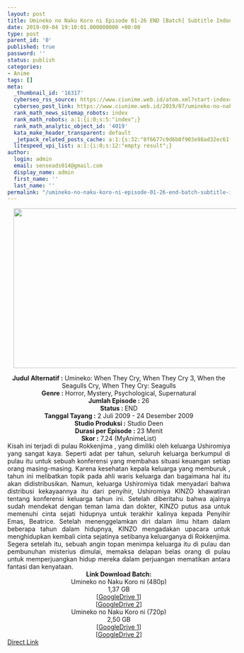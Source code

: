```yaml
---
layout: post
title: Umineko no Naku Koro ni Episode 01-26 END [Batch] Subtitle Indonesia
date: 2019-09-04 19:10:01.000000000 +00:00
type: post
parent_id: '0'
published: true
password: ''
status: publish
categories:
- Anime
tags: []
meta:
  _thumbnail_id: '16317'
  cyberseo_rss_source: https://www.ciunime.web.id/atom.xml?start-index=3601&max-results=150
  cyberseo_post_link: https://www.ciunime.web.id/2019/07/umineko-no-naku-koro-ni-episode-01-26.html
  rank_math_news_sitemap_robots: index
  rank_math_robots: a:1:{i:0;s:5:"index";}
  rank_math_analytic_object_id: '4019'
  kata_make_header_transparent: default
  _jetpack_related_posts_cache: a:1:{s:32:"8f6677c9d6b0f903e98ad32ec61f8deb";a:2:{s:7:"expires";i:1653610636;s:7:"payload";a:0:{}}}
  litespeed_vpi_list: a:1:{i:0;s:12:"empty result";}
author:
  login: admin
  email: senseads014@gmail.com
  display_name: admin
  first_name: ''
  last_name: ''
permalink: "/umineko-no-naku-koro-ni-episode-01-26-end-batch-subtitle-indonesia/"
---
```

<div class="separator" style="clear: both; text-align: center;"><a href="https://1.bp.blogspot.com/-yElo07zeDKA/XTbWvwGFpXI/AAAAAAAAcb4/bFX_s1CZ7pAz6nEdiExgcbzgydhaoIjCgCLcBGAs/s1600/Umineko%2Bno%2BNaku%2BKoro%2Bni.jpeg" imageanchor="1" style="margin-left: 1em; margin-right: 1em;"><img border="0" data-original-height="720" data-original-width="1280" height="360" src="{{ site.baseurl }}/assets/2019/09/Umineko%2Bno%2BNaku%2BKoro%2Bni.jpeg" width="640" /></a></div>
<p>
<div style="text-align: center;"><b>Judul</b><b><b> Alternatif </b>:</b> Umineko: When They Cry, When They Cry 3, When the Seagulls Cry, When They Cry: Seagulls</div>
<div style="text-align: center;"><b><b>Genre :</b></b> Horror, Mystery, Psychological, Supernatural</div>
<div style="text-align: center;"><b>Jumlah Episode :</b> 26<br /><b>Status :&nbsp;</b>END<br /><b>Tanggal Tayang :</b> 2 Juli 2009 - 24 Desember 2009<br /><b>Studio Produksi :</b> Studio Deen<br /><b>Durasi per Episode :</b> 23 Menit</div>
<div style="text-align: center;"><b>Skor :</b> 7.24 (MyAnimeList)</div>
<div style="text-align: center;"></div>
<div style="text-align: justify;"><span class="isi">Kisah ini terjadi di pulau Rokkenjima , yang dimiliki oleh keluarga Ushiromiya yang sangat kaya. Seperti adat per tahun, seluruh keluarga berkumpul di pulau itu untuk sebuah konferensi yang membahas situasi keuangan setiap orang masing-masing. Karena kesehatan kepala keluarga yang memburuk , tahun ini melibatkan topik pada ahli waris keluarga dan bagaimana hal itu akan didistribusikan. Namun, keluarga Ushiromiya tidak menyadari bahwa distribusi kekayaannya itu dari penyihir, Ushiromiya KINZO khawatiran tentang konferensi keluarga tahun ini. Setelah diberitahu bahwa ajalnya sudah mendekat dengan teman lama dan dokter, KINZO putus asa untuk memenuhi cinta sejati hidupnya untuk terakhir kalinya kepada Penyihir Emas, Beatrice. Setelah menenggelamkan diri dalam ilmu hitam dalam beberapa tahun dalam hidupnya, KINZO mengadakan upacara untuk menghidupkan kembali cinta sejatinya setibanya keluarganya di Rokkenjima. Segera setelah itu, sebuah angin topan menimpa keluarga itu di pulau dan pembunuhan misterius dimulai, memaksa delapan belas orang di pulau untuk memperjuangkan hidup mereka dalam perjuangan mematikan antara fantasi dan kenyataan.</span></div>
<div style="text-align: justify;"></div>
<div style="text-align: justify;"></div>
<div style="text-align: center;"><b>Link Download Batch:</b></div>
<div style="text-align: center;">Umineko no Naku Koro ni (480p)</div>
<div style="text-align: center;">
<div style="text-align: center;">
<div style="text-align: center;">1,37 GB</div>
<div style="text-align: center;">[<a href="https://drive.google.com/file/d/11HOoZEMVXIc2xhs_lh-WDFDUamH3WDgE/view" target="_blank" rel="noopener">GoogleDrive 1</a>]<br />[<a href="https://drive.google.com/file/d/16ByIIQNpzYJTybbS9PevRaYQiR3Q0ZfU/view" target="_blank" rel="noopener">GoogleDrive 2</a>]
<div style="text-align: center;">Umineko no Naku Koro ni (720p)</div>
<div style="text-align: center;">2,50 GB</div>
<div style="text-align: center;">[<a href="https://drive.google.com/file/d/1nwtnHphhZg2pN-xtqvPWrLvZP2FBut5f/view" target="_blank" rel="noopener">GoogleDrive 1</a>]<br />[<a href="https://drive.google.com/file/d/15Tt89GM4cS8dj7gk8M_bXzO7lci8BeXX/view" target="_blank" rel="noopener">GoogleDrive 2</a>]</div>
</div>
</div>
</div>
<link rel="stylesheet" href="https://cdnjs.cloudflare.com/ajax/libs/font-awesome/4.7.0/css/font-awesome.min.css" />
<div class="divbtn"> <a href="https://handymansurrender.com/fihup8buzv?key=94550f7ce39444073321dde3b8782f97" class="btn"><i class="fa fa-download"></i> Direct Link</a> </div>
